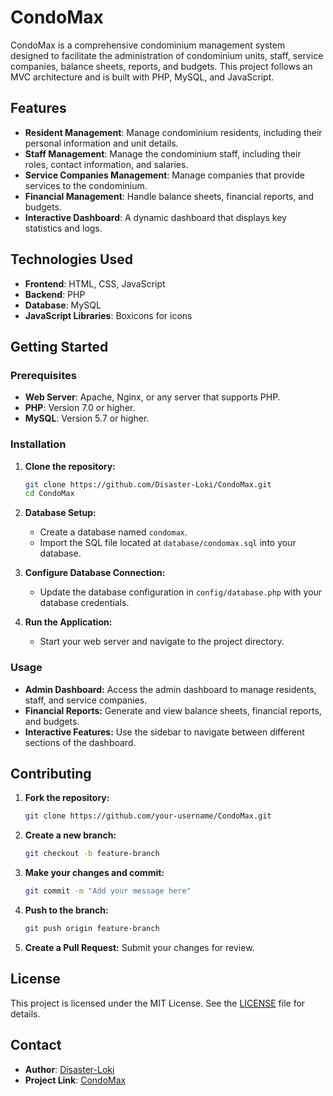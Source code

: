 # CondoMax

CondoMax is a comprehensive condominium management system designed to facilitate the administration of condominium units, staff, service companies, balance sheets, reports, and budgets. This project follows an MVC architecture and is built with PHP, MySQL, and JavaScript.

## Features

- **Resident Management**: Manage condominium residents, including their personal information and unit details.
- **Staff Management**: Manage the condominium staff, including their roles, contact information, and salaries.
- **Service Companies Management**: Manage companies that provide services to the condominium.
- **Financial Management**: Handle balance sheets, financial reports, and budgets.
- **Interactive Dashboard**: A dynamic dashboard that displays key statistics and logs.

## Technologies Used

- **Frontend**: HTML, CSS, JavaScript
- **Backend**: PHP
- **Database**: MySQL
- **JavaScript Libraries**: Boxicons for icons

## Getting Started

### Prerequisites

- **Web Server**: Apache, Nginx, or any server that supports PHP.
- **PHP**: Version 7.0 or higher.
- **MySQL**: Version 5.7 or higher.

### Installation

1. **Clone the repository:**
    ```bash
    git clone https://github.com/Disaster-Loki/CondoMax.git
    cd CondoMax
    ```

2. **Database Setup:**
    - Create a database named `condomax`.
    - Import the SQL file located at `database/condomax.sql` into your database.
  
3. **Configure Database Connection:**
    - Update the database configuration in `config/database.php` with your database credentials.

4. **Run the Application:**
    - Start your web server and navigate to the project directory.

### Usage

- **Admin Dashboard:** Access the admin dashboard to manage residents, staff, and service companies.
- **Financial Reports:** Generate and view balance sheets, financial reports, and budgets.
- **Interactive Features:** Use the sidebar to navigate between different sections of the dashboard.

## Contributing

1. **Fork the repository:**
    ```bash
    git clone https://github.com/your-username/CondoMax.git
    ```

2. **Create a new branch:**
    ```bash
    git checkout -b feature-branch
    ```

3. **Make your changes and commit:**
    ```bash
    git commit -m "Add your message here"
    ```

4. **Push to the branch:**
    ```bash
    git push origin feature-branch
    ```

5. **Create a Pull Request:** Submit your changes for review.

## License

This project is licensed under the MIT License. See the [LICENSE](LICENSE) file for details.

## Contact

- **Author**: [Disaster-Loki](https://github.com/Disaster-Loki)
- **Project Link**: [CondoMax](https://github.com/Disaster-Loki/CondoMax)
